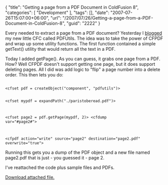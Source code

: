 {
	"title": "Getting a page from a PDF Document in ColdFusion 8",
	"categories": [
		"Development"
	],
	"tags": [],
	"date": "2007-07-26T15:07:00+06:00",
	"url": "/2007/07/26/Getting-a-page-from-a-PDF-Document-in-ColdFusion-8",
	"guid": "2222"
}

Every needed to extract a page from a PDF document? Yesterday I <a href="http://www.raymondcamden.com/index.cfm/2007/7/25/Reading-text-from-a-PDF-in-ColdFusion-8">blogged</a> my new little CFC called PDFUtils. The idea was to take the power of CFPDF and wrap up some utility functions. The first function contained a simple getText() utility that would return all the text in a PDF.

Today I added getPage(). As you can guess, it grabs one page from a PDF. How? Well CFPDF doesn't support getting one page, but it does support deleting pages. All I did was add logic to "flip" a page number into a delete order. This then lets you do:

<code>
&lt;cfset pdf = createObject("component", "pdfutils")&gt;

&lt;cfset mypdf = expandPath("./paristoberead.pdf")&gt;

&lt;cfset page2 = pdf.getPage(mypdf, 2)&gt;
&lt;cfdump var="#page2#"&gt;

&lt;cfpdf action="write" source="page2" destination="page2.pdf" overwrite="true"&gt;
</code>

Running this gets you a dump of the PDF object and a new file named page2.pdf that is just - you guessed it - page 2.

I've reattached the code plus sample files and PDFs.<p><a href='enclosures/D%3A%5Chosts%5Cwww%2Ecoldfusionjedi%2Ecom%5Cenclosures%2FArchive8%2Ezip'>Download attached file.</a></p>